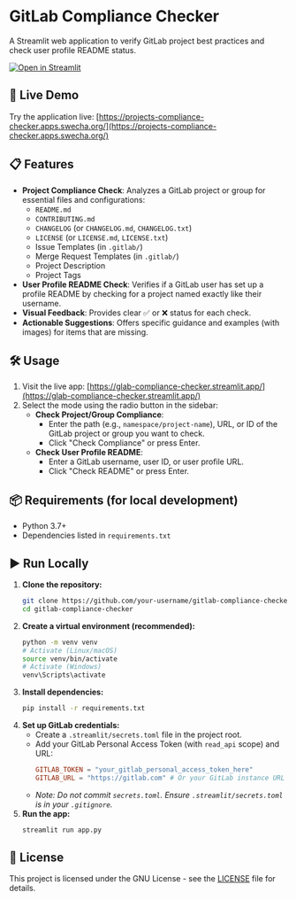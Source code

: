 # GitLab Compliance Checker

A Streamlit web application to verify GitLab project best practices and check user profile README status.

[![Open in Streamlit](https://static.streamlit.io/badges/streamlit_badge_black_white.svg)](https://glab-compliance-checker.streamlit.app/)

## 🚀 Live Demo

Try the application live: [https://projects-compliance-checker.apps.swecha.org/](https://projects-compliance-checker.apps.swecha.org/)

## 📋 Features

*   **Project Compliance Check**: Analyzes a GitLab project or group for essential files and configurations:
    *   `README.md`
    *   `CONTRIBUTING.md`
    *   `CHANGELOG` (or `CHANGELOG.md`, `CHANGELOG.txt`)
    *   `LICENSE` (or `LICENSE.md`, `LICENSE.txt`)
    *   Issue Templates (in `.gitlab/`)
    *   Merge Request Templates (in `.gitlab/`)
    *   Project Description
    *   Project Tags
*   **User Profile README Check**: Verifies if a GitLab user has set up a profile README by checking for a project named exactly like their username.
*   **Visual Feedback**: Provides clear ✅ or ❌ status for each check.
*   **Actionable Suggestions**: Offers specific guidance and examples (with images) for items that are missing.

## 🛠️ Usage

1.  Visit the live app: [https://glab-compliance-checker.streamlit.app/](https://glab-compliance-checker.streamlit.app/)
2.  Select the mode using the radio button in the sidebar:
    *   **Check Project/Group Compliance**:
        *   Enter the path (e.g., `namespace/project-name`), URL, or ID of the GitLab project or group you want to check.
        *   Click "Check Compliance" or press Enter.
    *   **Check User Profile README**:
        *   Enter a GitLab username, user ID, or user profile URL.
        *   Click "Check README" or press Enter.

## 📦 Requirements (for local development)

*   Python 3.7+
*   Dependencies listed in `requirements.txt`

## ▶️ Run Locally

1.  **Clone the repository:**
    ```bash
    git clone https://github.com/your-username/gitlab-compliance-checker.git
    cd gitlab-compliance-checker
    ```
2.  **Create a virtual environment (recommended):**
    ```bash
    python -m venv venv
    # Activate (Linux/macOS)
    source venv/bin/activate
    # Activate (Windows)
    venv\Scripts\activate
    ```
3.  **Install dependencies:**
    ```bash
    pip install -r requirements.txt
    ```
4.  **Set up GitLab credentials:**
    *   Create a `.streamlit/secrets.toml` file in the project root.
    *   Add your GitLab Personal Access Token (with `read_api` scope) and URL:
        ```toml
        GITLAB_TOKEN = "your_gitlab_personal_access_token_here"
        GITLAB_URL = "https://gitlab.com" # Or your GitLab instance URL
        ```
    *   *Note: Do not commit `secrets.toml`. Ensure `.streamlit/secrets.toml` is in your `.gitignore`.*
5.  **Run the app:**
    ```bash
    streamlit run app.py
    ```

## 📄 License

This project is licensed under the GNU License - see the [LICENSE](LICENSE) file for details.
